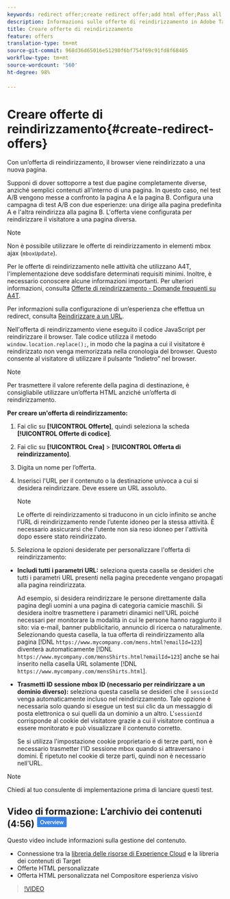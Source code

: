```yaml
---
keywords: redirect offer;create redirect offer;add html offer;Pass all URL parameters in redirect;Pass mboxSessionId in redirect (only needed when the redirect is going to a different domain)
description: Informazioni sulle offerte di reindirizzamento in Adobe Target che consentono, in un browser, il reindirizzamento verso una nuova pagina.
title: Creare offerte di reindirizzamento
feature: offers
translation-type: tm+mt
source-git-commit: 968d36d65016e51290f6bf754f69c91fd8f68405
workflow-type: tm+mt
source-wordcount: '560'
ht-degree: 98%

---
```



# Creare offerte di reindirizzamento{#create-redirect-offers}

Con un’offerta di reindirizzamento, il browser viene reindirizzato a una nuova pagina.

Supponi di dover sottoporre a test due pagine completamente diverse, anziché semplici contenuti all&#39;interno di una pagina. In questo caso, nel test A/B vengono messe a confronto la pagina A e la pagina B. Configura una campagna di test A/B con due esperienze: una dirige alla pagina predefinita A e l&#39;altra reindirizza alla pagina B. L&#39;offerta viene configurata per reindirizzare il visitatore a una pagina diversa.

>[!NOTE]
>
>Non è possibile utilizzare le offerte di reindirizzamento in elementi mbox ajax (`mboxUpdate`).
>
>Per le offerte di reindirizzamento nelle attività che utilizzano A4T, l&#39;implementazione deve soddisfare determinati requisiti minimi. Inoltre, è necessario conoscere alcune informazioni importanti. Per ulteriori informazioni, consulta [Offerte di reindirizzamento - Domande frequenti su A4T](/help/c-integrating-target-with-mac/a4t/r-a4t-faq/a4t-faq-redirect-offers.md#concept_21BF213F10E1414A9DCD4A98AF207905).

Per informazioni sulla configurazione di un’esperienza che effettua un redirect, consulta [Reindirizzare a un URL](/help/c-experiences/c-visual-experience-composer/redirect-offer.md#task_9578678D42784F5EB9638F8AC8C911FA).

Nell&#39;offerta di reindirizzamento viene eseguito il codice JavaScript per reindirizzare il browser. Tale codice utilizza il metodo `window.location.replace();`, in modo che la pagina a cui il visitatore è reindirizzato non venga memorizzata nella cronologia del browser. Questo consente al visitatore di utilizzare il pulsante “Indietro” nel browser.

>[!NOTE]
>
>Per trasmettere il valore referente della pagina di destinazione, è consigliabile utilizzare un’offerta HTML anziché un’offerta di reindirizzamento.

**Per creare un&#39;offerta di reindirizzamento:**

1. Fai clic su **[!UICONTROL Offerte]**, quindi seleziona la scheda **[!UICONTROL Offerte di codice]**.
1. Fai clic su **[!UICONTROL Crea]** > **[!UICONTROL Offerta di reindirizzamento]**.
1. Digita un nome per l’offerta.
1. Inserisci l&#39;URL per il contenuto o la destinazione univoca a cui si desidera reindirizzare. Deve essere un URL assoluto.

   >[!NOTE]
   >
   >Le offerte di reindirizzamento si traducono in un ciclo infinito se anche l’URL di reindirizzamento rende l’utente idoneo per la stessa attività. È necessario assicurarsi che l&#39;utente non sia reso idoneo per l&#39;attività dopo essere stato reindirizzato.

1. Seleziona le opzioni desiderate per personalizzare l&#39;offerta di reindirizzamento:

* **Includi tutti i parametri URL:** seleziona questa casella se desideri che tutti i parametri URL presenti nella pagina precedente vengano propagati alla pagina reindirizzata.

   Ad esempio, si desidera reindirizzare le persone direttamente dalla pagina degli uomini a una pagina di categoria camicie maschili. Si desidera inoltre trasmettere i parametri dinamici nell&#39;URL poiché necessari per monitorare la modalità in cui le persone hanno raggiunto il sito: via e-mail, banner pubblicitario, annuncio di ricerca o naturalmente. Selezionando questa casella, la tua offerta di reindirizzamento alla pagina [!DNL `https://www.mycompany.com/mens.html?emailId=123`] diventerà automaticamente [!DNL `https://www.mycompany.com/mensShirts.html?emailId=123`] anche se hai inserito nella casella URL solamente [!DNL `https://www.mycompany.com/mensShirts.html`].

* **Trasmetti ID sessione mbox ID (necessario per reindirizzare a un dominio diverso):** seleziona questa casella se desideri che il `sessionId` venga automaticamente incluso nel reindirizzamento. Tale opzione è necessaria solo quando si esegue un test sui clic da un messaggio di posta elettronica o sui quelli da un dominio a un altro. L&#39;`sessionId` corrisponde al cookie del visitatore grazie a cui il visitatore continua a essere monitorato e può visualizzare il contenuto corretto.

   Se si utilizza l&#39;impostazione cookie proprietario e di terze parti, non è necessario trasmetter l&#39;ID sessione mbox quando si attraversano i domini. È ripetuto nel cookie di terze parti, quindi non è necessario nell&#39;URL.

>[!NOTE]
>
>Chiedi al tuo consulente di implementazione prima di lanciare questi test.

## Video di formazione: L’archivio dei contenuti (4:56)  ![badge Panoramica](/help/assets/overview.png)

Questo video include informazioni sulla gestione del contenuto.

* Connessione tra la [libreria delle risorse di Experience Cloud](https://experienceleague.adobe.com/docs/core-services/interface/assets/creative-cloud.html) e la libreria dei contenuti di Target
* Offerte HTML personalizzate
* Offerta HTML personalizzata nel Compositore esperienza visivo

>[!VIDEO](https://video.tv.adobe.com/v/17387)
